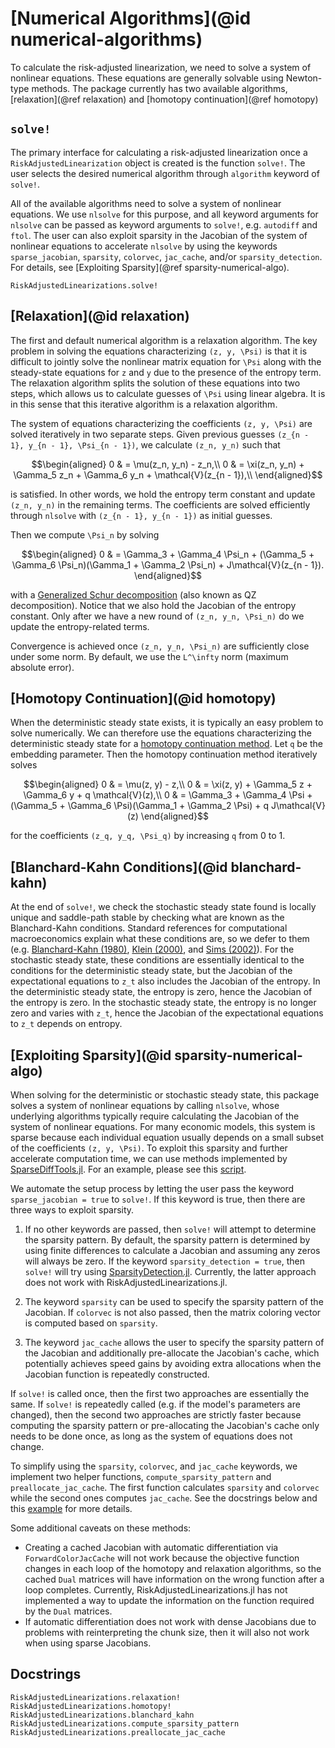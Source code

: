 # [Numerical Algorithms](@id numerical-algorithms)

To calculate the risk-adjusted linearization, we need to solve a system of nonlinear equations.
These equations are generally solvable using Newton-type methods. The package currently has two
available algorithms, [relaxation](@ref relaxation) and [homotopy continuation](@ref homotopy)

## `solve!`
The primary interface for calculating a risk-adjusted linearization once
a `RiskAdjustedLinearization` object is created is the function `solve!`.
The user selects the desired numerical algorithm through `algorithm`
keyword of `solve!`.

All of the available algorithms need to solve a system of nonlinear
equations. We use `nlsolve` for this purpose, and all keyword arguments
for `nlsolve` can be passed as keyword arguments to `solve!`, e.g.
`autodiff` and `ftol`. The user can also exploit sparsity in the
Jacobian of the system of nonlinear equations to accelerate
`nlsolve` by using the keywords `sparse_jacobian`,
`sparsity`, `colorvec`, `jac_cache`, and/or `sparsity_detection`.
For details, see [Exploiting Sparsity](@ref sparsity-numerical-algo).

```@docs
RiskAdjustedLinearizations.solve!
```

## [Relaxation](@id relaxation)
The first and default numerical algorithm is a relaxation algorithm. The key problem in
solving the equations characterizing ``(z, y, \Psi)`` is that it is difficult to jointly solve the nonlinear matrix
equation for ``\Psi`` along with the steady-state equations for ``z`` and ``y`` due to the presence of the
entropy term. The relaxation algorithm splits the solution of these equations into two steps, which
allows us to calculate guesses of ``\Psi`` using linear algebra. It is in this sense that
this iterative algorithm is a relaxation algorithm.

The system of equations
characterizing the coefficients ``(z, y, \Psi)`` are solved iteratively in two separate steps.
Given previous guesses ``(z_{n - 1}, y_{n - 1}, \Psi_{n - 1})``, we calculate ``(z_n, y_n)``
such that

```math
\begin{aligned}
0 & = \mu(z_n, y_n) - z_n,\\
0 & = \xi(z_n, y_n) + \Gamma_5 z_n + \Gamma_6 y_n + \mathcal{V}(z_{n - 1}),\\
\end{aligned}
```

is satisfied. In other words, we hold the entropy term constant and update ``(z_n, y_n)`` in the remaining terms.
The coefficients are solved efficiently through `nlsolve` with ``(z_{n - 1}, y_{n - 1})`` as initial guesses.

Then we compute ``\Psi_n`` by solving

```math
\begin{aligned}
0 & = \Gamma_3 + \Gamma_4 \Psi_n + (\Gamma_5 + \Gamma_6 \Psi_n)(\Gamma_1 + \Gamma_2 \Psi_n) + J\mathcal{V}(z_{n - 1}).
\end{aligned}
```

with a [Generalized Schur decomposition](https://en.wikipedia.org/wiki/Schur_decomposition#Generalized_Schur_decomposition)
(also known as QZ decomposition). Notice that we also hold the Jacobian of the entropy constant. Only after we have
a new round of ``(z_n, y_n, \Psi_n)`` do we update the entropy-related terms.

Convergence is achieved once ``(z_n, y_n, \Psi_n)`` are sufficiently close under some norm. By default,
we use the ``L^\infty`` norm (maximum absolute error).

## [Homotopy Continuation](@id homotopy)
When the deterministic steady state exists, it is typically an easy problem to solve numerically. We can therefore
use the equations characterizing the deterministic steady state for a
[homotopy continuation method](https://en.wikipedia.org/wiki/Numerical_algebraic_geometry).
Let ``q`` be the embedding parameter. Then the homotopy continuation method iteratively solves

```math
\begin{aligned}
0 & = \mu(z, y) - z,\\
0 & = \xi(z, y) + \Gamma_5 z + \Gamma_6 y + q \mathcal{V}(z),\\
0 & = \Gamma_3 + \Gamma_4 \Psi + (\Gamma_5 + \Gamma_6 \Psi)(\Gamma_1 + \Gamma_2 \Psi) + q J\mathcal{V}(z)
\end{aligned}
```

for the coefficients ``(z_q, y_q, \Psi_q)`` by increasing ``q`` from 0 to 1.


## [Blanchard-Kahn Conditions](@id blanchard-kahn)

At the end of `solve!`, we check the stochastic steady state found is
locally unique and saddle-path stable by checking what are known as the Blanchard-Kahn conditions.
Standard references for computational macroeconomics explain what these conditions are, so
we defer to them (e.g. [Blanchard-Kahn (1980)](http://dept.ku.edu/~empirics/Emp-Coffee/blanchard-kahn_eca80.pdf),
[Klein (2000)](http://citeseerx.ist.psu.edu/viewdoc/download?doi=10.1.1.335.8685&rep=rep1&type=pdf), and
[Sims (2002)](https://link.springer.com/article/10.1023/A:1020517101123)).
For the stochastic steady state, these conditions are essentially identical to the conditions for
the deterministic steady state, but the Jacobian of the expectational equations to ``z_t``
also includes the Jacobian of the entropy. In the deterministic steady state, the entropy is zero,
hence the Jacobian of the entropy is zero. In the stochastic steady state, the entropy is no longer zero
and varies with ``z_t``, hence the Jacobian of the expectational equations to ``z_t`` depends on entropy.

## [Exploiting Sparsity](@id sparsity-numerical-algo)
When solving for the deterministic or stochastic steady state, this package
solves a system of nonlinear equations by calling `nlsolve`, whose underlying
algorithms typically require calculating the Jacobian of the system of nonlinear equations.
For many economic models, this system is sparse because each individual equation usually depends
on a small subset of the coefficients ``(z, y, \Psi)``. To exploit this sparsity and further
accelerate computation time, we can use methods implemented by
[SparseDiffTools.jl](https://github.com/JuliaDiff/SparseDiffTools.jl).
For an example, please see this
[script](https://github.com/chenwilliam77/RiskAdjustedLinearizations.jl/tree/main/examples/sparse_methods/sparse_nlsolve_jacobians.jl).

We automate the setup process by letting the user pass the keyword `sparse_jacobian = true`
to `solve!`. If this keyword is true, then there are three ways to exploit sparsity.

1. If no other keywords are passed, then `solve!` will attempt to determine the sparsity pattern.
   By default, the sparsity pattern is determined by using finite differences to
   calculate a Jacobian and assuming any zeros will always be zero. If the keyword
   `sparsity_detection = true`, then `solve!` will try using [SparsityDetection.jl](https://github.com/JuliaDiff/SparsityDetection.jl).
   Currently, the latter approach does not work with RiskAdjustedLinearizations.jl.

2. The keyword `sparsity` can be used to specify the sparsity pattern of the Jacobian. If `colorvec` is not also
   passed, then the matrix coloring vector is computed based on `sparsity`.

3. The keyword `jac_cache` allows the user to specify the sparsity pattern of the Jacobian
   and additionally pre-allocate the Jacobian's cache, which potentially achieves speed gains by
   avoiding extra allocations when the Jacobian function is repeatedly constructed.

If `solve!` is called once, then the first two approaches are essentially the same. If `solve!`
is repeatedly called (e.g. if the model's parameters are changed), then
the second two approaches are strictly faster because
computing the sparsity pattern or pre-allocating the Jacobian's cache only needs to be done once,
as long as the system of equations does not change.

To simplify using the `sparsity`, `colorvec`, and `jac_cache` keywords, we implement
two helper functions, `compute_sparsity_pattern` and `preallocate_jac_cache`.
The first function calculates `sparsity` and `colorvec` while the second ones
computes `jac_cache`. See the docstrings below and
this [example](https://github.com/chenwilliam77/RiskAdjustedLinearizations.jl/tree/main/examples/sparse_methods/sparse_nlsolve_jacobians.jl)
for more details.

Some additional caveats on these methods:
- Creating a cached Jacobian with automatic differentiation via `ForwardColorJacCache`
  will not work because the objective function changes in each loop of the homotopy and
  relaxation algorithms, so the cached `Dual` matrices will have information
  on the wrong function after a loop completes. Currently, RiskAdjustedLinearizations.jl has not implemented
  a way to update the information on the function required by the `Dual` matrices.
- If automatic differentiation does not work with dense Jacobians due to
  problems with reinterpreting the chunk size, then it will also not work when using sparse Jacobians.

## Docstrings
```@docs
RiskAdjustedLinearizations.relaxation!
RiskAdjustedLinearizations.homotopy!
RiskAdjustedLinearizations.blanchard_kahn
RiskAdjustedLinearizations.compute_sparsity_pattern
RiskAdjustedLinearizations.preallocate_jac_cache
```